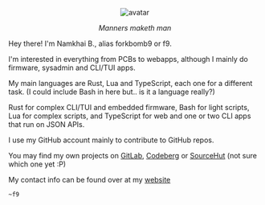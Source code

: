 <div align="center">

![avatar](https://images.weserv.nl/?url=avatars.githubusercontent.com/u/33267474?v=4&h=150&w=150&fit=cover&mask=circle&maxage=7d)

_Manners maketh man_

</div>

Hey there! I'm Namkhai B., alias forkbomb9 or f9.

I'm interested in everything from PCBs to webapps, although I mainly do firmware, sysadmin and CLI/TUI apps.

My main languages are Rust, Lua and TypeScript, each one for a different task. (I could include Bash in here but.. is it a language really?)

Rust for complex CLI/TUI and embedded firmware, Bash for light scripts, Lua for complex scripts, and TypeScript for web and one or two CLI apps that run on JSON APIs.

I use my GitHub account mainly to contribute to GitHub repos.

You may find my own projects on [GitLab](https://gitlab.com/forkbomb9), [Codeberg](https://codeberg.org/forkbomb9) or [SourceHut](https://sr.ht/~forkbomb9/) (not sure which one yet :P)

My contact info can be found over at my [website](https://forkbomb9.ch)

`~f9`
